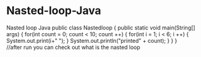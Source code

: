 # Nasted-loop-Java
Nasted loop Java
public class Nastedloop {
    public static void main(String[] args) {
        for(int count = 0; count < 10; count ++) {
            for(int i = 1; i < 6; i ++) {
                System.out.print(i+" ");
            }
            System.out.println("printed" + count);
        }
    }
}     
//after run you can check out what is the nasted loop 
